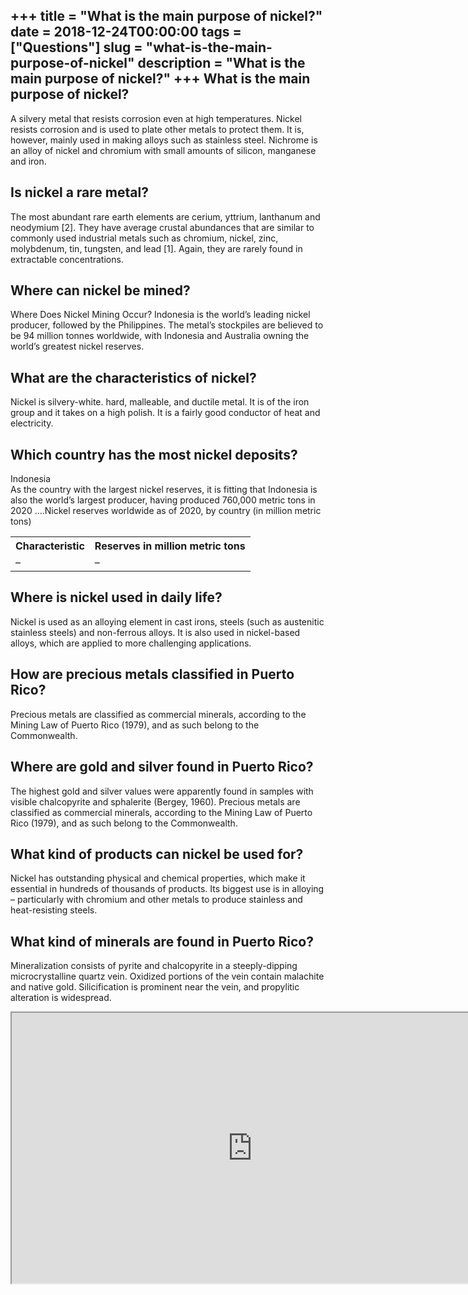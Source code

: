 +++
title = "What is the main purpose of nickel?"
date = 2018-12-24T00:00:00
tags = ["Questions"]
slug = "what-is-the-main-purpose-of-nickel"
description = "What is the main purpose of nickel?"
+++
What is the main purpose of nickel?
-----------------------------------

A silvery metal that resists corrosion even at high temperatures. Nickel resists corrosion and is used to plate other metals to protect them. It is, however, mainly used in making alloys such as stainless steel. Nichrome is an alloy of nickel and chromium with small amounts of silicon, manganese and iron.

Is nickel a rare metal?
-----------------------

The most abundant rare earth elements are cerium, yttrium, lanthanum and neodymium \[2\]. They have average crustal abundances that are similar to commonly used industrial metals such as chromium, nickel, zinc, molybdenum, tin, tungsten, and lead \[1\]. Again, they are rarely found in extractable concentrations.

Where can nickel be mined?
--------------------------

Where Does Nickel Mining Occur? Indonesia is the world’s leading nickel producer, followed by the Philippines. The metal’s stockpiles are believed to be 94 million tonnes worldwide, with Indonesia and Australia owning the world’s greatest nickel reserves.

What are the characteristics of nickel?
---------------------------------------

Nickel is silvery-white. hard, malleable, and ductile metal. It is of the iron group and it takes on a high polish. It is a fairly good conductor of heat and electricity.

Which country has the most nickel deposits?
-------------------------------------------

Indonesia  
As the country with the largest nickel reserves, it is fitting that Indonesia is also the world’s largest producer, having produced 760,000 metric tons in 2020 ….Nickel reserves worldwide as of 2020, by country (in million metric tons)

<table><tr><th>Characteristic</th><th>Reserves in million metric tons</th></tr><tr><td>–</td><td>–</td></tr></table>

Where is nickel used in daily life?
-----------------------------------

Nickel is used as an alloying element in cast irons, steels (such as austenitic stainless steels) and non-ferrous alloys. It is also used in nickel-based alloys, which are applied to more challenging applications.

How are precious metals classified in Puerto Rico?
--------------------------------------------------

Precious metals are classified as commercial minerals, according to the Mining Law of Puerto Rico (1979), and as such belong to the Commonwealth.

Where are gold and silver found in Puerto Rico?
-----------------------------------------------

The highest gold and silver values were apparently found in samples with visible chalcopyrite and sphalerite (Bergey, 1960). Precious metals are classified as commercial minerals, according to the Mining Law of Puerto Rico (1979), and as such belong to the Commonwealth.

What kind of products can nickel be used for?
---------------------------------------------

Nickel has outstanding physical and chemical properties, which make it essential in hundreds of thousands of products. Its biggest use is in alloying – particularly with chromium and other metals to produce stainless and heat-resisting steels.

What kind of minerals are found in Puerto Rico?
-----------------------------------------------

Mineralization consists of pyrite and chalcopyrite in a steeply-dipping microcrystalline quartz vein. Oxidized portions of the vein contain malachite and native gold. Silicification is prominent near the vein, and propylitic alteration is widespread.

<iframe allow="accelerometer; autoplay; clipboard-write; encrypted-media; gyroscope; picture-in-picture" allowfullscreen="" class="__youtube_prefs__  epyt-is-override  no-lazyload" data-no-lazy="1" data-origheight="433" data-origwidth="770" data-skipgform_ajax_framebjll="" height="433" id="_ytid_69180" loading="lazy" src="https://www.youtube.com/embed/AUmoaZn9bek?enablejsapi=1&autoplay=0&cc_load_policy=0&cc_lang_pref=&iv_load_policy=1&loop=0&modestbranding=0&rel=1&fs=1&playsinline=0&autohide=2&theme=dark&color=red&controls=1&" title="YouTube player" width="770"></iframe>